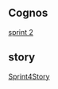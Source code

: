   ## Cognos

<a href="https://us3.ca.analytics.ibm.com/bi/?pathRef=.my_folders%2FData_report%2FHospital%2BHealth%2BCare-%2BData%2BReport&action=run&format=HTML&prompt=false">sprint 2</a>

 ## story 
  <a href="https://us3.ca.analytics.ibm.com/bi/?perspective=story&pathRef=.my_folders%2FData_story%2FHospitals%2BHealth%2BCare%2BData%2BStory&action=view&sceneId=model000001847f2a0da8_00000000&sceneTime=0">Sprint4Story</a>
